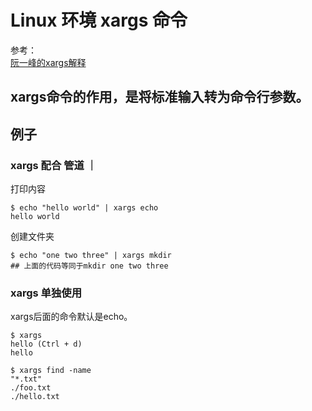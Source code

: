 # Linux 环境 xargs 命令

参考：  
[阮一峰的xargs解释][1]


## xargs命令的作用，是将标准输入转为命令行参数。

## 例子

### xargs 配合 管道 ｜
打印内容
```shell
$ echo "hello world" | xargs echo
hello world
```

创建文件夹
```shell
$ echo "one two three" | xargs mkdir
## 上面的代码等同于mkdir one two three
```

### xargs 单独使用

xargs后面的命令默认是echo。
```shell
$ xargs
hello (Ctrl + d)
hello
```

```shell
$ xargs find -name
"*.txt"
./foo.txt
./hello.txt
```


[1]:[https://www.ruanyifeng.com/blog/2019/08/xargs-tutorial.html]